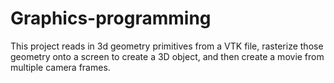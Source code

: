 # Graphics-programming
 This project reads in 3d geometry primitives from a VTK file, rasterize those geometry onto a screen to create a 3D object, and then create a movie from multiple camera frames. 
